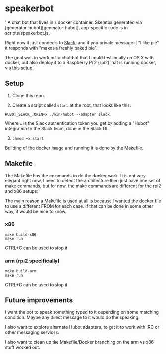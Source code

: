 # speakerbot
'
A chat bot that lives in a docker container. Skeleton generated via [generator-hubot][generator-hubot], app-specific code is in scripts/speakerbot.js.

Right now it just connects to [Slack](https://slack.com), and if you private message it "I like pie" it responds with "makes a freshly baked pie".

The goal was to work out a chat bot that I could test locally on OS X with docker, but also deploy it to a Raspberry Pi 2 (rpi2) that is running docker, via [this setup](https://github.com/jrburke/rpi2-setup).

## Setup

1) Clone this repo.

2) Create a script called `start` at the root, that looks like this:

```
HUBOT_SLACK_TOKEN=x ./bin/hubot --adapter slack
```

Where `x` is the Slack authentication token you get by adding a "Hubot" integration to the Slack team, done in the Slack UI.

3) `chmod +x start`

Building of the docker image and running it is done by the Makefile.

## Makefile

The Makefile has the commands to do the docker work. It is not very elegant right now, I need to detect the architecture then just have one set of make commands, but for now, the make commands are different for the rpi2 and x86 setups:

The main reason a Makefile is used at all is because I wanted the docker file to use a different FROM for each case. If that can be done in some other way, it would be nice to know.

### x86

```
make build-x86
make run
```

CTRL+C can be used to stop it


### arm (rpi2 specifically)

```
make build-arm
make run
```

CTRL+C can be used to stop it

## Future improvements

I want the bot to speak something typed to it depending on some matching condition. Maybe any direct message to it would do the speaking.

I also want to explore alternate Hubot adapters, to get it to work with IRC or other messaging services.

I also want to clean up the Makefile/Docker branching on the arm vs x86 stuff worked out.
